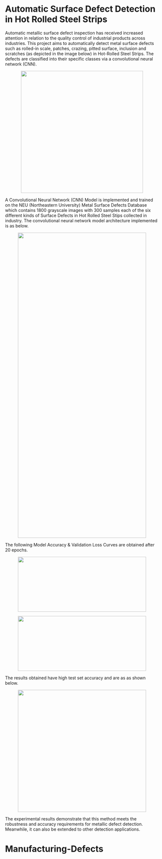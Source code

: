 # Automatic Surface Defect Detection in Hot Rolled Steel Strips

Automatic metallic surface defect inspection has received increased attention in relation to the quality control of industrial products across industries. This project aims to automatically detect metal surface defects such as rolled-in scale, patches, crazing, pitted surface, inclusion and scratches (as depicted in the image below) in Hot-Rolled Steel Strips. The defects are classified into their specific classes via a convolutional neural network (CNN). 

<p align="center">
    <img width="400" height="400" src = 'https://github.com/aviralchharia/Surface-Defect-Detection-of-Hot-Rolled-Steel-Strips/blob/master/Surface%20Defects.png?raw=true'>
</p>

A Convolutional Neural Network (CNN) Model is implemented and trained on the NEU (Northeastern University) Metal Surface Defects Database which contains 1800 grayscale images with 300 samples each of the six different kinds of Surface Defects in Hot Rolled Steel Stips collected in industry. The convolutional neural network model architecture implemented is as below.

<p align="center">
    <img width="420" height="1000" src = 'https://github.com/aviralchharia/Surface-Defect-Detection-in-Hot-Rolled-Steel-Strips/blob/master/CNN%20Model.png?raw=true'>
</p>

The following Model Accuracy & Validation Loss Curves are obtained after 20 epochs.

<p align="center">
    <img width="420" height="180" src = 'https://github.com/aviralchharia/Surface-Defect-Detection-in-Hot-Rolled-Steel-Strips/blob/master/Model%20Accuracy.png?raw=true'>
</p>

<p align="center">
    <img width="420" height="180" src = 'https://github.com/aviralchharia/Surface-Defect-Detection-in-Hot-Rolled-Steel-Strips/blob/master/Model%20Loss.png?raw=true'>
</p>

The results obtained have high test set accuracy and are as as shown below.

<p align="center">
    <img width="420" height="400" src = 'https://github.com/aviralchharia/Surface-Defect-Detection-of-Hot-Rolled-Steel-Strips/blob/master/Results.png?raw=true'>
</p>

The experimental results demonstrate that this method meets the robustness and accuracy requirements for metallic defect detection. Meanwhile, it can also be extended to other detection applications.
# Manufacturing-Defects
